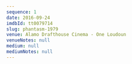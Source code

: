 ```yaml
---
sequence: 1
date: 2016-09-24
imdbId: tt0079714
slug: phantasm-1979
venue: Alamo Drafthouse Cinema - One Loudoun
venueNotes: null
medium: null
mediumNotes: null
---
```


